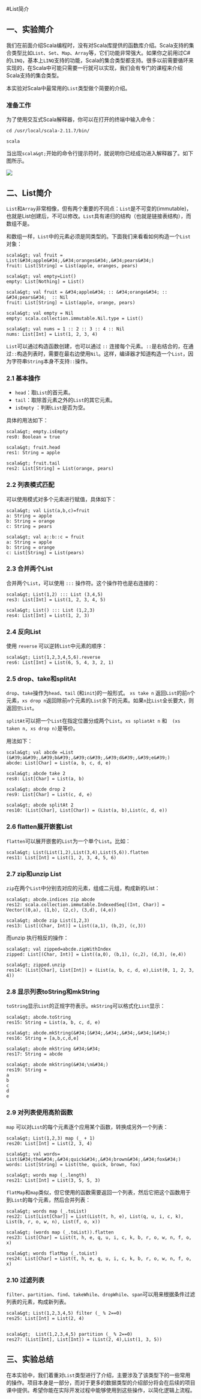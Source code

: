 #List简介

## 一、实验简介

我们在前面介绍Scala编程时，没有对Scala库提供的函数库介绍。Scala支持的集合类型比如`List`、`Set`、`Map`、`Array`等，它们功能非常强大。如果你之前用过C#的`LINQ`，基本上`LINQ`支持的功能，Scala的集合类型都支持。很多以前需要循环来实现的，在Scala中可能只需要一行就可以实现，我们会有专门的课程来介绍Scala支持的集合类型。

本实验对Scala中最常用的`List`类型做个简要的介绍。

### 准备工作

为了使用交互式Scala解释器，你可以在打开的终端中输入命令：

```
cd /usr/local/scala-2.11.7/bin/

scala
```

当出现`scala&gt;`开始的命令行提示符时，就说明你已经成功进入解释器了。如下图所示。

![](https://dn-anything-about-doc.qbox.me/document-uid162034labid1679timestamp1454472982090.png/wm)

## 二、List简介


`List`和`Array`非常相像，但有两个重要的不同点：`List`是不可变的(immutable)，也就是List创建后，不可以修改。`List`具有递归的结构（也就是链接表结构），而数组不是。


和数组一样，`List`中的元素必须是同类型的。下面我们来看看如何构造一个`List`对象：

```
scala&gt; val fruit = List(&#34;apple&#34;,&#34;oranges&#34;,&#34;pears&#34;)
fruit: List[String] = List(apple, oranges, pears)

scala&gt; val empty=List()
empty: List[Nothing] = List() 

scala&gt; val fruit = &#34;apple&#34; :: &#34;orange&#34; :: &#34;pears&#34;  :: Nil
fruit: List[String] = List(apple, orange, pears)

scala&gt; val empty = Nil
empty: scala.collection.immutable.Nil.type = List()

scala&gt; val nums = 1 :: 2 :: 3 :: 4 :: Nil
nums: List[Int] = List(1, 2, 3, 4)
```

`List`可以通过构造函数创建，也可以通过 `::` 连接每个元素。`::`是右结合的，在通过`::`构造列表时，需要在最右边使用`Nil`。这样，编译器才知道构造一个`List`，因为字符串`String`本身不支持`::`操作。

### 2.1 基本操作

- `head`：取`List`的首元素。
- `tail`：取除首元素之外的`List`的其它元素。
- `isEmpty` ：判断`List`是否为空。
 

具体的用法如下：


```
scala&gt; empty.isEmpty
res0: Boolean = true

scala&gt; fruit.head
res1: String = apple

scala&gt; fruit.tail
res2: List[String] = List(orange, pears)
```


### 2.2 列表模式匹配


可以使用模式对多个元素进行赋值，具体如下：

```
scala&gt; val List(a,b,c)=fruit
a: String = apple
b: String = orange
c: String = pears

scala&gt; val a::b::c = fruit
a: String = apple
b: String = orange
c: List[String] = List(pears)
```

### 2.3 合并两个List


合并两个`List`，可以使用 `:::` 操作符。这个操作符也是右连接的：

```
scala&gt; List(1,2) ::: List (3,4,5)
res3: List[Int] = List(1, 2, 3, 4, 5)

scala&gt; List() ::: List (1,2,3)
res4: List[Int] = List(1, 2, 3)
```

### 2.4 反向List


使用 `reverse` 可以逆转`List`中元素的顺序：

```
scala&gt; List(1,2,3,4,5,6).reverse
res6: List[Int] = List(6, 5, 4, 3, 2, 1)
```

### 2.5 drop、take和splitAt

`drop`、`take`操作为`head`、`tail` (和`init`)的一般形式。 `xs take n` 返回`List`的前`n`个元素，`xs drop n`返回除前`n`个元素的`List`余下的元素。如果`n`比`List`全长要大，则返回`空List`。


`splitAt`可以把一个`List`在指定位置分成两个`List`。`xs spliatAt n` 和　`(xs taken n, xs drop n)`是等价。

用法如下：

```
scala&gt; val abcde =List (&#39;a&#39;,&#39;b&#39;,&#39;c&#39;,&#39;d&#39;,&#39;e&#39;)
abcde: List[Char] = List(a, b, c, d, e)

scala&gt; abcde take 2
res8: List[Char] = List(a, b)

scala&gt; abcde drop 2
res9: List[Char] = List(c, d, e)

scala&gt; abcde splitAt 2
res10: (List[Char], List[Char]) = (List(a, b),List(c, d, e))
```


### 2.6 flatten展开嵌套List

`flatten`可以展开嵌套的`List`为一个单个`List`。比如：

```
scala&gt; List(List(1,2),List(3,4),List(5,6)).flatten
res11: List[Int] = List(1, 2, 3, 4, 5, 6)
```

### 2.7 zip和unzip List

`zip`在两个`List`中分别去对应的元素，组成二元组，构成新的List：

```
scala&gt; abcde.indices zip abcde
res12: scala.collection.immutable.IndexedSeq[(Int, Char)] = Vector((0,a), (1,b), (2,c), (3,d), (4,e))

scala&gt; abcde zip List(1,2,3)
res13: List[(Char, Int)] = List((a,1), (b,2), (c,3))
```

而unzip 执行相反的操作：

```
scala&gt; val zipped=abcde.zipWithIndex
zipped: List[(Char, Int)] = List((a,0), (b,1), (c,2), (d,3), (e,4))

scala&gt; zipped.unzip
res14: (List[Char], List[Int]) = (List(a, b, c, d, e),List(0, 1, 2, 3, 4))
```

### 2.8 显示列表toString和mkString

`toString`显示`List`的正规字符表示。`mkString`可以格式化`List`显示：

```
scala&gt; abcde.toString
res15: String = List(a, b, c, d, e)

scala&gt; abcde.mkString(&#34;[&#34;,&#34;,&#34;,&#34;]&#34;)
res16: String = [a,b,c,d,e]

scala&gt; abcde mkString &#34;&#34;
res17: String = abcde

scala&gt; abcde mkString(&#34;\n&#34;)
res19: String =
a
b
c
d
e
```

### 2.9 对列表使用高阶函数

`map` 可以对`List`的每个元素逐个应用某个函数，转换成另外一个列表：

```
scala&gt; List(1,2,3) map (_ + 1)
res20: List[Int] = List(2, 3, 4)

scala&gt; val words= List(&#34;the&#34;,&#34;quick&#34;,&#34;brown&#34;,&#34;fox&#34;)
words: List[String] = List(the, quick, brown, fox)

scala&gt; words map (_.length)
res21: List[Int] = List(3, 5, 5, 3)
```

`flatMap`和`map`类似，但它使用的函数需要返回一个列表，然后它把这个函数用于到`List`的每个元素，然后合并列表：

```
scala&gt; words map (_.toList)
res22: List[List[Char]] = List(List(t, h, e), List(q, u, i, c, k), List(b, r, o, w, n), List(f, o, x))

scala&gt; (words map (_.toList)).flatten
res23: List[Char] = List(t, h, e, q, u, i, c, k, b, r, o, w, n, f, o, x)

scala&gt; words flatMap (_.toList)
res24: List[Char] = List(t, h, e, q, u, i, c, k, b, r, o, w, n, f, o, x)
```

### 2.10 过滤列表

`filter`、`partition`、`find`、`takeWhile`、`dropWhile`、`span`可以用来根据条件过滤列表的元素，构成新列表。

```
scala&gt; List(1,2,3,4,5) filter (_ % 2==0)
res25: List[Int] = List(2, 4)


scala&gt;  List(1,2,3,4,5) partition (_ % 2==0)
res27: (List[Int], List[Int]) = (List(2, 4),List(1, 3, 5))
```

## 三、实验总结

在本实验中，我们着重对`List`类型进行了介绍，主要涉及了该类型下的一些常用的操作。项目本身是一部分，而对于更多的数据类型的介绍部分将会在后续的项目课中提供。希望你能在实际开发过程中能够使用到这些操作，以简化逻辑上流程。